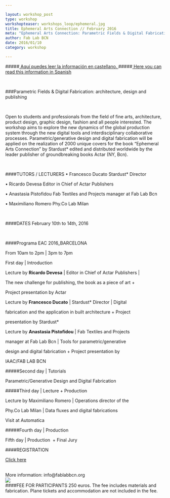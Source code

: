 ```yaml
---

layout: workshop_post
type: workshop
workshopteaser: workshops_loop/ephemeral.jpg
title: Ephemeral Arts Connection // February 2016
meta: "Ephemeral Arts Connection: Parametric Fields & Digital Fabrication: architecture, design and publishing. Fab Lab Barcelona"
author: Fab Lab BCN
date: 2016/01/10
category: workshop

---
```

#####<a href="#spanish"> Aquí puedes leer la información en castellano. </a>
#####<a href="#spanish"> Here you can read this information in Spanish </a>

<br>


###Parametric Fields & Digital Fabrication: architecture, design and publishing

<br>

Open to students and professionals from the field of fine arts, architecture, product design, graphic design, fashion and all people interested. The workshop aims to explore the new dynamics of the global production system through the new digital tools and interdisciplinary collaborative processes. Parametric/generative design and digital fabrication will be applied on the realization of 2000 unique covers for the book “Ephemeral Arts Connection” by Stardust* edited and distributed worldwide by the leader publisher of groundbreaking books Actar (NY, Bcn).

<br>

####TUTORS / LECTURERS
• Francesco Ducato Stardust* Director 

• Ricardo Devesa Editor in Chief of Actar Publishers 

• Anastasia Pistofidou Fab Textiles and Projects manager at Fab Lab Bcn 

• Maximiliano Romero Phy.Co Lab Milan

<br>

####DATES
February 10th to 14th, 2016

<br>

####Programa EAC 2016_BARCELONA

From 10am to 2pm | 3pm to 7pm

First day | Introduction

Lecture by **Ricardo Devesa** | Editor in Chief of Actar Publishers | 

The new challenge for publishing, the book as a piece of art + 

Project presentation by Actar

Lecture by **Francesco Ducato** | Stardust* Director | Digital 

fabrication and the application in built architecture + Project 

presentation by Stardust*

Lecture by **Anastasia Pistofidou** | Fab Textiles and Projects 

manager at Fab Lab Bcn | Tools for parametric/generative 

design and digital fabrication + Project presentation by 

IAAC/FAB LAB BCN   

#####Second day | Tutorials 

Parametric/Generative Design and Digital Fabrication 

#####Third day | Lecture + Production

Lecture by Maximiliano Romero | Operations director of the 

Phy.Co Lab Milan | Data fluxes and digital fabrications 

Visit at Automatica

#####Fourth day | Production

Fifth day | Production  + Final Jury


####REGISTRATION 

<a target="_blank" href="http://fablab.fikket.com/event/taller-de-ephemeral-arts-connection"><u>Click here</u></a> 

<br>
More information: info@fablabbcn.org
<br>

<img src="{{site.baseurl}}{{ site.url }}/img/workshops/workshops_loop/ephemeral.jpg">

<br>
####FEE FOR PARTICIPANTS
250 euros. The fee includes materials and fabrication. Plane tickets and accommodation are not  included in the fee.

<br>


